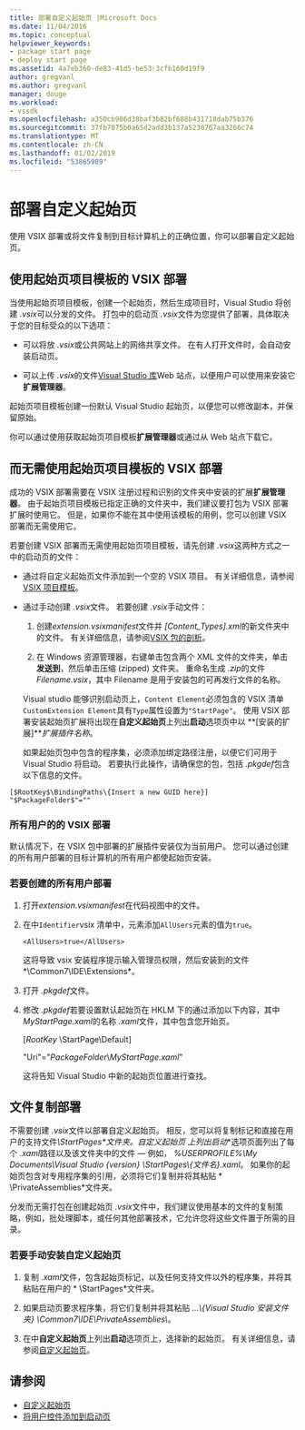 ```yaml
---
title: 部署自定义起始页 |Microsoft Docs
ms.date: 11/04/2016
ms.topic: conceptual
helpviewer_keywords:
- package start page
- deploy start page
ms.assetid: 4a7eb360-de83-41d5-be53-3cfb160d19f9
author: gregvanl
ms.author: gregvanl
manager: douge
ms.workload:
- vssdk
ms.openlocfilehash: a350cb906d38baf3b82bf688b431718dab75b376
ms.sourcegitcommit: 37fb7075b0a65d2add3b137a5230767aa3266c74
ms.translationtype: MT
ms.contentlocale: zh-CN
ms.lasthandoff: 01/02/2019
ms.locfileid: "53865989"
---
```

# <a name="deploy-custom-start-pages"></a>部署自定义起始页

使用 VSIX 部署或将文件复制到目标计算机上的正确位置，你可以部署自定义起始页。

## <a name="vsix-deployment-by-using-the-start-page-project-template"></a>使用起始页项目模板的 VSIX 部署

当使用起始页项目模板，创建一个起始页，然后生成项目时，Visual Studio 将创建 *.vsix*可以分发的文件。 打包中的启动页 *.vsix*文件为您提供了部署，具体取决于您的目标受众的以下选项：

-   可以将放 *.vsix*或公共网站上的网络共享文件。 在有人打开文件时，会自动安装启动页。

-   可以上传 *.vsix*的文件[Visual Studio 库](http://go.microsoft.com/fwlink/?LinkID=123847)Web 站点，以便用户可以使用来安装它**扩展管理器**。

起始页项目模板创建一份默认 Visual Studio 起始页，以便您可以修改副本，并保留原始。

你可以通过使用获取起始页项目模板**扩展管理器**或通过从 Web 站点下载它。

## <a name="vsix-deployment-without-using-the-start-page-project-template"></a>而无需使用起始页项目模板的 VSIX 部署
 成功的 VSIX 部署需要在 VSIX 注册过程和识别的文件夹中安装的扩展**扩展管理器**。 由于起始页项目模板已指定正确的文件夹中，我们建议要打包为 VSIX 部署扩展时使用它。 但是，如果你不能在其中使用该模板的用例，您可以创建 VSIX 部署而无需使用它。

 若要创建 VSIX 部署而无需使用起始页项目模板，请先创建 *.vsix*这两种方式之一中的启动页的文件：

- 通过将自定义起始页文件添加到一个空的 VSIX 项目。 有关详细信息，请参阅[VSIX 项目模板](../extensibility/vsix-project-template.md)。

- 通过手动创建 *.vsix*文件。 若要创建 *.vsix*手动文件：

  1.  创建*extension.vsixmanifest*文件并 *[Content_Types].xml*的新文件夹中的文件。 有关详细信息，请参阅[VSIX 包的剖析](../extensibility/anatomy-of-a-vsix-package.md)。

  2.  在 Windows 资源管理器，右键单击包含两个 XML 文件的文件夹，单击**发送到**，然后单击压缩 (zipped) 文件夹。 重命名生成 *.zip*的文件*Filename.vsix*，其中 Filename 是用于安装包的可再发行文件的名称。

  Visual studio 能够识别启动页上，`Content Element`必须包含的 VSIX 清单`CustomExtension Element`具有`Type`属性设置为`"StartPage"`。 使用 VSIX 部署安装起始页扩展将出现在**自定义起始页**上列出**启动**选项页中以 **[安装的扩展]***扩展插件名称*。

  如果起始页包中包含的程序集，必须添加绑定路径注册，以便它们可用于 Visual Studio 将启动。 若要执行此操作，请确保您的包，包括 *.pkgdef*包含以下信息的文件。

```
[$RootKey$\BindingPaths\{Insert a new GUID here}]
"$PackageFolder$"=""
```

### <a name="vsix-deployment-for-all-users"></a>所有用户的的 VSIX 部署
 默认情况下，在 VSIX 包中部署的扩展插件安装仅为当前用户。 您可以通过创建的所有用户部署的目标计算机的所有用户都使起始页安装。

### <a name="to-create-an-all-users-deployment"></a>若要创建的所有用户部署

1.  打开*extension.vsixmanifest*在代码视图中的文件。

2.  在中`Identifier`vsix 清单中，元素添加`AllUsers`元素的值为`true`。

    ```
    <AllUsers>true</AllUsers>
    ```

     这将导致 vsix 安装程序提示输入管理员权限，然后安装到的文件*\Common7\IDE\Extensions*。

3.  打开 *.pkgdef*文件。

4.  修改 *.pkgdef*若要设置默认起始页在 HKLM 下的通过添加以下内容，其中*MyStartPage.xaml*的名称 *.xaml*文件，其中包含您开始页。

     [$RootKey$ \StartPage\Default]

     "Uri"="$PackageFolder$\\*MyStartPage.xaml*"

     这将告知 Visual Studio 中新的起始页位置进行查找。

## <a name="file-copy-deployment"></a>文件复制部署
 不需要创建 *.vsix*文件以部署自定义起始页。 相反，您可以将复制标记和直接在用户的支持文件<em>\StartPages\*文件夹。**自定义起始页</em>* 上列出**启动**选项页面列出了每个 *.xaml*路径以及该文件夹中的文件 — 例如， *%USERPROFILE%\My Documents\Visual Studio {version} \StartPages\\{文件名}.xaml*。 如果你的起始页包含对专用程序集的引用，必须将它们复制并将其粘贴 * \PrivateAssemblies\*文件夹。

 分发而无需打包在创建起始页 *.vsix*文件中，我们建议使用基本的文件的复制策略，例如，批处理脚本，或任何其他部署技术，它允许您将这些文件置于所需的目录。

### <a name="to-manually-install-a-custom-start-page"></a>若要手动安装自定义起始页

1.  复制 *.xaml*文件，包含起始页标记，以及任何支持文件以外的程序集，并将其粘贴在用户的 * \StartPages\*文件夹。

2.  如果启动页要求程序集，将它们复制并将其粘贴 *...\\{Visual Studio 安装文件夹} \Common7\IDE\PrivateAssemblies\\*。

3.  在中**自定义起始页**上列出**启动**选项页上，选择新的起始页。 有关详细信息，请参阅[自定义起始页](../ide/customizing-the-start-page-for-visual-studio.md)。

## <a name="see-also"></a>请参阅

- [自定义起始页](../ide/customizing-the-start-page-for-visual-studio.md)
- [将用户控件添加到启动页](../extensibility/adding-user-control-to-the-start-page.md)